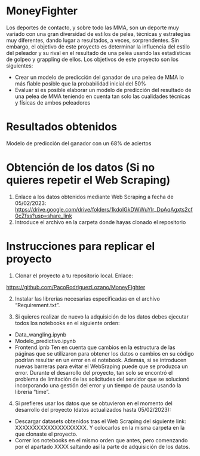 # MoneyFighter
Los deportes de contacto, y sobre todo las MMA, son un deporte muy variado con una gran diversidad de estilos de pelea, técnicas y estrategias muy diferentes, dando lugar a resultados, a veces, sorprendentes. Sin embargo, el objetivo de este proyecto es determinar la influencia del estilo del peleador y su rival en el resultado de una pelea usando las estadísticas de golpeo y grappling de ellos.
Los objetivos de este proyecto son los siguientes:
* Crear un modelo de predicción del ganador de una pelea de MMA lo más fiable posible que la probabilidad inicial del 50%
* Evaluar si es posible elaborar un modelo de predicción del resultado de una pelea de MMA teniendo en cuenta tan solo las cualidades técnicas y físicas de ambos peleadores

# Resultados obtenidos
Modelo de predicción del ganador con un 68% de aciertos

# Obtención de los datos (Si no quieres repetir el Web Scraping)
1. Enlace a los datos obtenidos mediante Web Scraping a fecha de 05/02/2023:
https://drive.google.com/drive/folders/1kdoIGkDWWuYlr_DpAqAgxts2cf0cZfss?usp=share_link 
2. Introduce el archivo en la carpeta donde hayas clonado el repositorio

#  Instrucciones para replicar el proyecto
1. Clonar el proyecto a tu repositorio local. Enlace: 

https://github.com/PacoRodriguezLozano/MoneyFighter 

2. Instalar las librerías necesarias especificadas en el archivo “Requirement.txt”.

3. Si quieres realizar de nuevo la adquisición de los datos debes ejecutar todos los notebooks en el siguiente orden:

* Data_wangling.ipynb
* Modelo_predictivo.ipynb
* Frontend.ipnb
Ten en cuenta que cambios en la estructura de las páginas que se utilizaron para obtener los datos o cambios en su código podrían resultar en un error en el notebook. Además, si se introducen nuevas barreras para evitar el WebSraping puede que se produzca un error. 
Durante el desarrollo del proyecto, tan solo se encontró el problema de limitación de las solicitudes del servidor que se solucionó incorporando una gestión del error y un tiempo de pausa usando la librería “time”.  
4. Si prefieres usar los datos que se obtuvieron en el momento del desarrollo del proyecto (datos actualizados hasta 05/02/2023):
* Descargar datasets obtenidos tras el Web Scraping del siguiente link: XXXXXXXXXXXXXXXXXXXX. Y colocarlos en la misma carpeta en la que clonaste el proyecto.
* Correr los notebooks en el mismo orden que antes, pero comenzando por el apartado XXXX saltando así la parte de adquisición de los datos.

